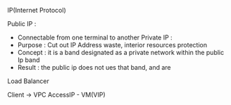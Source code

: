 
IP(Internet Protocol)

Public  IP : 
- Connectable from one terminal to another 
Private IP :
- Purpose : Cut out IP Address waste, interior resources protection
- Concept  : it is a band designated as a private network within the public Ip band  
- Result : the public ip does not ues that band, and are 



Load Balancer 


Client  ->  VPC     AccessIP - VM(VIP)